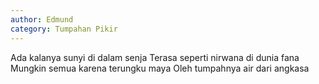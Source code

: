 ```yaml
---
author: Edmund
category: Tumpahan Pikir
---
```


Ada kalanya sunyi di dalam senja
Terasa seperti nirwana di dunia fana
Mungkin semua karena terungku maya
Oleh tumpahnya air dari angkasa